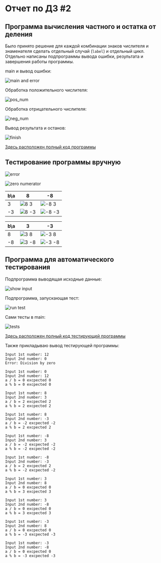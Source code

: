 # Отчет по ДЗ #2

## Программа вычисления частного и остатка от деления

Было принято решение для каждой комбинации знаков числителя и знаменателя сделать отдельный случай (`label`) и отдельный цикл. Отдельно написаны подпрограммы вывода ошибки, результата и завершения работы программы.

main и вывод ошибки:

![main and error](static/image.png)

Обработка положительного числителя:

![pos_num](static/image1.png)

Обработка отрицательного числителя:

![neg_num](static/image2.png)

Вывод результата и останов:

![finish](static/image3.png)

[Здесь расположен полный код программы](div.asm)

## Тестирование программы вручную

![error](static/image12.png)

![zero numerator](static/image13.png)

| b\a | 8                          | -8                          |
| --- | -------------------------- | --------------------------- |
| 3   | ![8 3](static/image4.png)  | ![-8 3](static/image6.png)  |
| -3  | ![8 -3](static/image5.png) | ![-8 -3](static/image7.png) |


| b\a | 3                          | -3                           |
| --- | -------------------------- | ---------------------------- |
| 8   | ![3 8](static/image8.png)  | ![-3 8](static/image10.png)  |
| -8  | ![3 -8](static/image9.png) | ![-3 -8](static/image11.png) |

## Программа для автоматического тестирования

Подпрограмма выводящая исходные данные:

![show input](static/image14.png)

Подпрограмма, запускающая тест:

![run test](static/image15.png)

Сами тесты в main:

![tests](static/image16.png)

[Здесь расположен полный код тестирующей программы](div_test.asm)

Также прикладываю вывод тестирующей программы:

```console
Input 1st number: 12
Input 2nd number: 0
Error: Division by zero

Input 1st number: 0
Input 2nd number: 12
a / b = 0 excpected 0
a % b = 0 excpected 0

Input 1st number: 8
Input 2nd number: 3
a / b = 2 excpected 2
a % b = 2 excpected 2

Input 1st number: 8
Input 2nd number: -3
a / b = -2 excpected -2
a % b = 2 excpected 2

Input 1st number: -8
Input 2nd number: 3
a / b = -2 excpected -2
a % b = -2 excpected -2

Input 1st number: -8
Input 2nd number: -3
a / b = 2 excpected 2
a % b = -2 excpected -2

Input 1st number: 3
Input 2nd number: 8
a / b = 0 excpected 0
a % b = 3 excpected 3

Input 1st number: 3
Input 2nd number: -8
a / b = 0 excpected 0
a % b = 3 excpected 3

Input 1st number: -3
Input 2nd number: 8
a / b = 0 excpected 0
a % b = -3 excpected -3

Input 1st number: -3
Input 2nd number: -8
a / b = 0 excpected 0
a % b = -3 excpected -3
```
